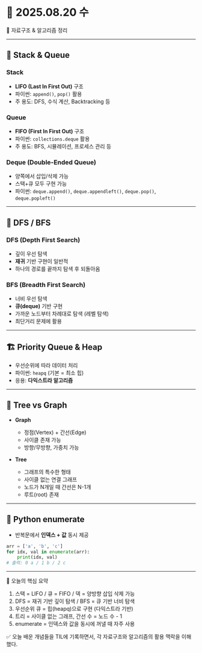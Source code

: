 # 📅 2025.08.20 수  

🧮 자료구조 & 알고리즘 정리  

---

## 📌 Stack & Queue

### Stack
- **LIFO (Last In First Out)** 구조
- 파이썬: `append()`, `pop()` 활용
- 주 용도: DFS, 수식 계산, Backtracking 등

### Queue
- **FIFO (First In First Out)** 구조
- 파이썬: `collections.deque` 활용
- 주 용도: BFS, 시뮬레이션, 프로세스 관리 등

### Deque (Double-Ended Queue)
- 양쪽에서 삽입/삭제 가능
- 스택+큐 모두 구현 가능
- 파이썬: `deque.append()`, `deque.appendleft()`, `deque.pop()`, `deque.popleft()`

---

## 🌳 DFS / BFS

### DFS (Depth First Search)
- 깊이 우선 탐색  
- **재귀** 기반 구현이 일반적  
- 하나의 경로를 끝까지 탐색 후 되돌아옴  

### BFS (Breadth First Search)
- 너비 우선 탐색  
- **큐(deque)** 기반 구현  
- 가까운 노드부터 차례대로 탐색 (레벨 탐색)  
- 최단거리 문제에 활용  

---

## 🏗️ Priority Queue & Heap
- 우선순위에 따라 데이터 처리
- 파이썬: `heapq` (기본 = 최소 힙)
- 응용: **다익스트라 알고리즘**

---

## 🌲 Tree vs Graph
- **Graph**  
  - 정점(Vertex) + 간선(Edge)  
  - 사이클 존재 가능  
  - 방향/무방향, 가중치 가능  

- **Tree**  
  - 그래프의 특수한 형태  
  - 사이클 없는 연결 그래프  
  - 노드가 N개일 때 간선은 N-1개  
  - 루트(root) 존재  

---

## 📝 Python enumerate
- 반복문에서 **인덱스 + 값** 동시 제공
```python
arr = ['a', 'b', 'c']
for idx, val in enumerate(arr):
    print(idx, val)
# 출력: 0 a / 1 b / 2 c
```
---


🔑 오늘의 핵심 요약
1. 스택 = LIFO / 큐 = FIFO / 덱 = 양방향 삽입 삭제 가능
2. DFS = 재귀 기반 깊이 탐색 / BFS = 큐 기반 너비 탐색
3. 우선순위 큐 = 힙(heapq)으로 구현 (다익스트라 기반)
4. 트리 = 사이클 없는 그래프, 간선 수 = 노드 수 - 1
5. enumerate = 인덱스와 값을 동시에 꺼낼 때 자주 사용

✅ 오늘 배운 개념들을 TIL에 기록하면서, 각 자료구조와 알고리즘의 활용 맥락을 이해했다.
